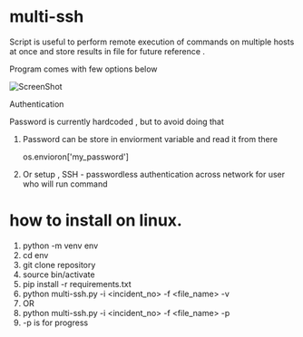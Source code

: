 # multi-ssh

Script is useful to perform remote execution of commands on multiple hosts at once and store results in file for future reference .

Program comes with few options below

![ScreenShot](https://raw.github.com/{Rohitkuru}/{multi-ssh}/{main}/{multissh_help.png})



Authentication

Password is currently hardcoded , but to avoid doing that 

1) Password can be store in enviorment variable and read it from there

    os.envioron['my_password']
    
2) Or setup , SSH - passwordless authentication across network for user who will run command 


# how to install on linux.

1) python -m venv env
2) cd env
3) git clone repository
4) source bin/activate
5) pip install -r requirements.txt
6) python multi-ssh.py -i <incident_no> -f <file_name> -v 
7) OR
8) python multi-ssh.py -i <incident_no> -f <file_name> -p
9)  -p is for progress

